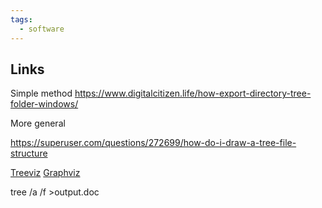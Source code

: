 ```yaml
---
tags:
  - software
---
```

## Links 

Simple method
https://www.digitalcitizen.life/how-export-directory-tree-folder-windows/

More general

https://superuser.com/questions/272699/how-do-i-draw-a-tree-file-structure

[Treeviz](randelshofer.ch/treeviz/)
[Graphviz](https://graphviz.org/)


tree /a /f >output.doc

